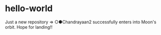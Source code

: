 # hello-world
Just a new repository
=> ○●Chandrayaan2 successfully enters into Moon's orbit.
Hope for landing!!
